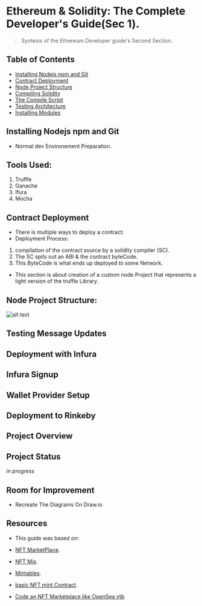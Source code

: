 
# Ethereum & Solidity: The Complete Developer's Guide(Sec 1).
> Syntesis of the Ethereum Developer guide's Second Section.


## Table of Contents
* [Installing Nodejs npm and Git](#installing-nodejs-npm-and-git)
* [Contract Deployment](#contract-deployment)
* [Node Project Structure](#node-project-structure)
* [Compiling Solidity](#compiling-solidity)
* [The Compile Script](#the-compile-script)
* [Testing Architecture](#testing-architecture)
* [Installing Modules](#remix)



## Installing Nodejs npm and Git
- Normal dev Environement Preparation.

## Tools Used:
1. Truffle
2. Ganache
3. Ifura
4. Mocha

## Contract Deployment
- There is multiple ways to deploy a contract:
- Deployment Process:
 1. compilation of the contract source by a solidity compiler (SC).
 2. The SC spits out an ABI & the contract byteCode.
 3. This ByteCode is what ends up deployed to some Network.
- This section is about creation of a custom node Project that represents a light version of the truffle Library.

## Node Project Structure:


![alt text](https://github.com/Nhaila-Abdessamad/blockchain/blob/main/FIGs/Sec2/NodeProj%20Struct.png "Projact Structure")




## Testing Message Updates
## Deployment with Infura 
## Infura Signup
## Wallet Provider Setup
## Deployment to Rinkeby
## Project Overview
## Project Status
_in progress_ 
## Room for Improvement
- Recreate The Diagrams On Draw.io
## Resources
- This guide was based on:

- [NFT MarketPlace](https://gist.github.com/Warkanlock/d8bdd0f96aa7fa214fcb4bf800dea5b8).
- [NFT Mix](https://github.com/PatrickAlphaC/nft-mix).
- [Mintables](https://www.youtube.com/watch?v=CN1PJLsWujU).
- [basic NFT mint Contract](https://www.youtube.com/watch?v=8WPzUbJyoNg).
- [Code an NFT Marketplace like OpenSea ytb](https://www.youtube.com/watch?v=2bjVWclBD_s)

